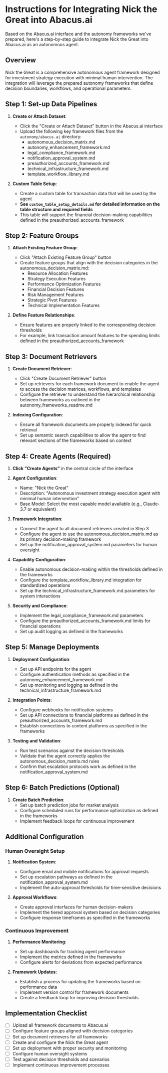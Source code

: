 # Instructions for Integrating Nick the Great into Abacus.ai

Based on the Abacus.ai interface and the autonomy frameworks we've prepared, here's a step-by-step guide to integrate Nick the Great into Abacus.ai as an autonomous agent.

## Overview

Nick the Great is a comprehensive autonomous agent framework designed for investment strategy execution with minimal human intervention. The integration will leverage the prepared autonomy frameworks that define decision boundaries, workflows, and operational parameters.

## Step 1: Set-up Data Pipelines

1. **Create or Attach Dataset**:
   - Click the "Create or Attach Dataset" button in the Abacus.ai interface
   - Upload the following key framework files from the `autonomy/abacus.ai` directory:
     - autonomous_decision_matrix.md
     - autonomy_enhancement_framework.md
     - legal_compliance_framework.md
     - notification_approval_system.md
     - preauthorized_accounts_framework.md
     - technical_infrastructure_framework.md
     - template_workflow_library.md

2. **Custom Table Setup**:
   - Create a custom table for transaction data that will be used by the agent
   - **See `custom_table_setup_details.md` for detailed information on the table structure and required fields**
   - This table will support the financial decision-making capabilities defined in the preauthorized_accounts_framework

## Step 2: Feature Groups

1. **Attach Existing Feature Group**:
   - Click "Attach Existing Feature Group" button
   - Create feature groups that align with the decision categories in the autonomous_decision_matrix.md:
     - Resource Allocation Features
     - Strategy Execution Features
     - Performance Optimization Features
     - Financial Decision Features
     - Risk Management Features
     - Strategic Pivot Features
     - Technical Implementation Features

2. **Define Feature Relationships**:
   - Ensure features are properly linked to the corresponding decision thresholds
   - For example, link transaction amount features to the spending limits defined in the preauthorized_accounts_framework

## Step 3: Document Retrievers

1. **Create Document Retriever**:
   - Click "Create Document Retriever" button
   - Set up retrievers for each framework document to enable the agent to access the decision matrices, workflows, and templates
   - Configure the retriever to understand the hierarchical relationship between frameworks as outlined in the autonomy_frameworks_readme.md

2. **Indexing Configuration**:
   - Ensure all framework documents are properly indexed for quick retrieval
   - Set up semantic search capabilities to allow the agent to find relevant sections of the frameworks based on context

## Step 4: Create Agents (Required)

1. **Click "Create Agents"** in the central circle of the interface

2. **Agent Configuration**:
   - Name: "Nick the Great"
   - Description: "Autonomous investment strategy execution agent with minimal human intervention"
   - Base Model: Select the most capable model available (e.g., Claude-3.7 or equivalent)

3. **Framework Integration**:
   - Connect the agent to all document retrievers created in Step 3
   - Configure the agent to use the autonomous_decision_matrix.md as its primary decision-making framework
   - Set up the notification_approval_system.md parameters for human oversight

4. **Capability Configuration**:
   - Enable autonomous decision-making within the thresholds defined in the frameworks
   - Configure the template_workflow_library.md integration for standardized operations
   - Set up the technical_infrastructure_framework.md parameters for system interactions

5. **Security and Compliance**:
   - Implement the legal_compliance_framework.md parameters
   - Configure the preauthorized_accounts_framework.md limits for financial operations
   - Set up audit logging as defined in the frameworks

## Step 5: Manage Deployments

1. **Deployment Configuration**:
   - Set up API endpoints for the agent
   - Configure authentication methods as specified in the autonomy_enhancement_framework.md
   - Set up monitoring and logging as defined in the technical_infrastructure_framework.md

2. **Integration Points**:
   - Configure webhooks for notification systems
   - Set up API connections to financial platforms as defined in the preauthorized_accounts_framework.md
   - Establish connections to content platforms as specified in the frameworks

3. **Testing and Validation**:
   - Run test scenarios against the decision thresholds
   - Validate that the agent correctly applies the autonomous_decision_matrix.md rules
   - Confirm that escalation protocols work as defined in the notification_approval_system.md

## Step 6: Batch Predictions (Optional)

1. **Create Batch Prediction**:
   - Set up batch prediction jobs for market analysis
   - Configure scheduled runs for performance optimization as defined in the frameworks
   - Implement feedback loops for continuous improvement

## Additional Configuration

### Human Oversight Setup

1. **Notification System**:
   - Configure email and mobile notifications for approval requests
   - Set up escalation pathways as defined in the notification_approval_system.md
   - Implement the auto-approval thresholds for time-sensitive decisions

2. **Approval Workflows**:
   - Create approval interfaces for human decision-makers
   - Implement the tiered approval system based on decision categories
   - Configure response timeframes as specified in the frameworks

### Continuous Improvement

1. **Performance Monitoring**:
   - Set up dashboards for tracking agent performance
   - Implement the metrics defined in the frameworks
   - Configure alerts for deviations from expected performance

2. **Framework Updates**:
   - Establish a process for updating the frameworks based on performance data
   - Implement version control for framework documents
   - Create a feedback loop for improving decision thresholds

## Implementation Checklist

- [ ] Upload all framework documents to Abacus.ai
- [ ] Configure feature groups aligned with decision categories
- [ ] Set up document retrievers for all frameworks
- [ ] Create and configure the Nick the Great agent
- [ ] Set up deployment with proper security and monitoring
- [ ] Configure human oversight systems
- [ ] Test against decision thresholds and scenarios
- [ ] Implement continuous improvement processes